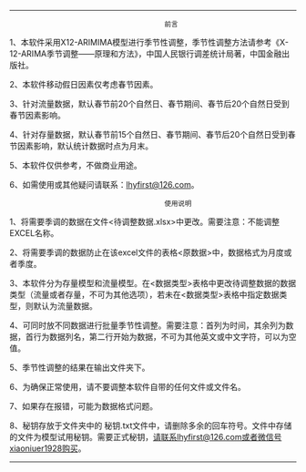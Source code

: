 ******************************************************************************************************************
                                          前言


1、本软件采用X12-ARIMIMA模型进行季节性调整，季节性调整方法请参考《X-12-ARIMA季节调整——原理和方法》，中国人民银行调差统计局著，中国金融出版社。

2、本软件移动假日因素仅考虑春节因素。

3、针对流量数据，默认春节前20个自然日、春节期间、春节后20个自然日受到春节因素影响。

4、针对存量数据，默认春节前15个自然日、春节期间、春节后20个自然日受到春节因素影响，默认统计数据时点为月末。

5、本软件仅供参考，不做商业用途。

6、如需使用或其他疑问请联系：lhyfirst@126.com。
                                  


                                          使用说明


1、将需要季调的数据在文件<待调整数据.xlsx>中更改。需要注意：不能调整EXCEL名称。

2、将需要季调的数据防止在该excel文件的表格<原数据>中，数据格式为月度或者季度。

3、本软件分为存量模型和流量模型。在<数据类型>表格中更改待调整数据的数据类型（流量或者存量，不可为其他选项），若未在<数据类型>表格中指定数据类型，则默认为流量数据。

4、可同时放不同数据进行批量季节性调整。需要注意：首列为时间，其余列为数据，首行为数据列名，第二行开始为数据，不可为其他英文或中文字符，可以为空值。

5、季节性调整的结果在输出文件夹下。

6、为确保正常使用，请不要调整本软件自带的任何文件或文件名。

7、如果存在报错，可能为数据格式问题。

8、秘钥存放于文件夹中的 秘钥.txt文件中，请删除多余的回车符号。文件中存储的文件为模型试用秘钥。需要正式秘钥，请联系lhyfirst@126.com或者微信号xiaoniuer1928购买。



************************************************************************************************************************

